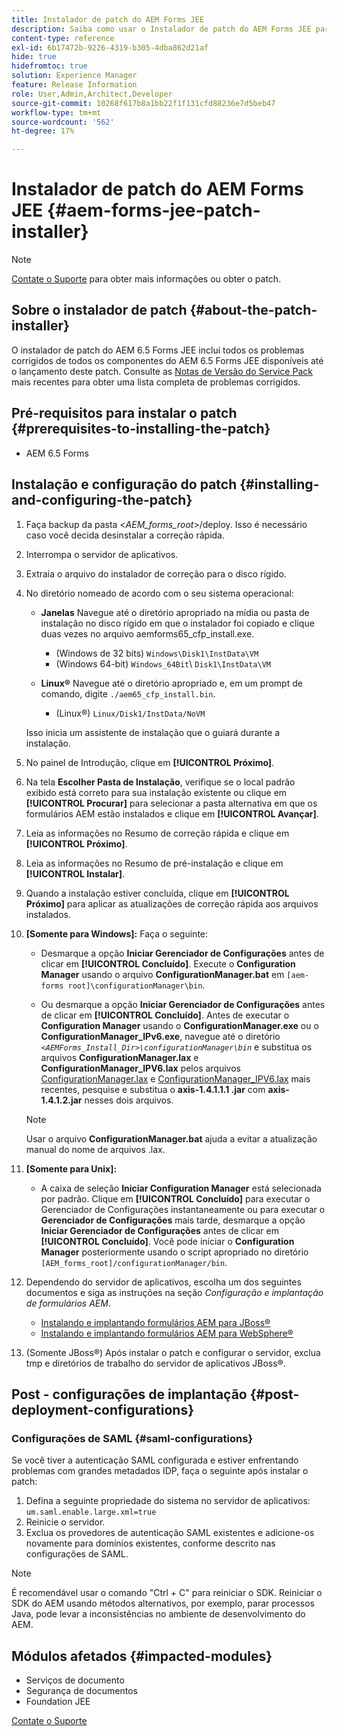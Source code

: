 ```yaml
---
title: Instalador de patch do AEM Forms JEE
description: Saiba como usar o Instalador de patch do AEM Forms JEE para corrigir problemas em componentes do AEM 6.5 Forms.
content-type: reference
exl-id: 6b17472b-9226-4319-b305-4dba862d21af
hide: true
hidefromtoc: true
solution: Experience Manager
feature: Release Information
role: User,Admin,Architect,Developer
source-git-commit: 10268f617b8a1bb22f1f131cfd88236e7d5beb47
workflow-type: tm+mt
source-wordcount: '562'
ht-degree: 17%

---
```


# Instalador de patch do AEM Forms JEE {#aem-forms-jee-patch-installer}

>[!NOTE]
>
>[Contate o Suporte](https://experienceleague.adobe.com/?support-solution=General&amp;support-tab=home#support) para obter mais informações ou obter o patch.

## Sobre o instalador de patch {#about-the-patch-installer}

O instalador de patch do AEM 6.5 Forms JEE inclui todos os problemas corrigidos de todos os componentes do AEM 6.5 Forms JEE disponíveis até o lançamento deste patch. Consulte as [Notas de Versão do Service Pack](release-notes.md) mais recentes para obter uma lista completa de problemas corrigidos.

## Pré-requisitos para instalar o patch {#prerequisites-to-installing-the-patch}

* AEM 6.5 Forms

## Instalação e configuração do patch {#installing-and-configuring-the-patch}

1. Faça backup da pasta &lt;*AEM_forms_root*>/deploy. Isso é necessário caso você decida desinstalar a correção rápida.
1. Interrompa o servidor de aplicativos.
1. Extraia o arquivo do instalador de correção para o disco rígido.
1. No diretório nomeado de acordo com o seu sistema operacional:

   * **Janelas**
Navegue até o diretório apropriado na mídia ou pasta de instalação no disco rígido em que o instalador foi copiado e clique duas vezes no arquivo aemforms65_cfp_install.exe.

      * (Windows de 32 bits) `Windows\Disk1\InstData\VM`
      * (Windows 64-bit) `Windows_64Bit`\ `Disk1\InstData\VM`

   * **Linux®**
Navegue até o diretório apropriado e, em um prompt de comando, digite `./aem65_cfp_install.bin`.

      * (Linux®) `Linux/Disk1/InstData/NoVM`

   Isso inicia um assistente de instalação que o guiará durante a instalação.

1. No painel de Introdução, clique em **[!UICONTROL Próximo]**.
1. Na tela **Escolher Pasta de Instalação**, verifique se o local padrão exibido está correto para sua instalação existente ou clique em **[!UICONTROL Procurar]** para selecionar a pasta alternativa em que os formulários AEM estão instalados e clique em **[!UICONTROL Avançar]**.
1. Leia as informações no Resumo de correção rápida e clique em **[!UICONTROL Próximo]**.
1. Leia as informações no Resumo de pré-instalação e clique em **[!UICONTROL Instalar]**.
1. Quando a instalação estiver concluída, clique em **[!UICONTROL Próximo]** para aplicar as atualizações de correção rápida aos arquivos instalados.

1. **[Somente para Windows]:** Faça o seguinte:
   * Desmarque a opção **Iniciar Gerenciador de Configurações** antes de clicar em **[!UICONTROL Concluído]**. Execute o **Configuration Manager** usando o arquivo **ConfigurationManager.bat** em `[aem-forms root]\configurationManager\bin`.

   * Ou desmarque a opção **Iniciar Gerenciador de Configurações** antes de clicar em **[!UICONTROL Concluído]**. Antes de executar o **Configuration Manager** usando o **ConfigurationManager.exe** ou o **ConfigurationManager_IPv6.exe**, navegue até o diretório *`<AEMForms_Install_Dir>\configurationManager\bin`* e substitua os arquivos **ConfigurationManager.lax** e **ConfigurationManager_IPV6.lax** pelos arquivos [ConfigurationManager.lax](/help/assets/ConfigurationManager.lax) e [ConfigurationManager_IPV6.lax](/help/assets/ConfigurationManager_IPv6.lax) mais recentes, pesquise e substitua o **axis-1.4.1.1.1 .jar** com **axis-1.4.1.2.jar** nesses dois arquivos.

   >[!NOTE]
   >
   >Usar o arquivo **ConfigurationManager.bat** ajuda a evitar a atualização manual do nome de arquivos .lax.
   >

1. **[Somente para Unix]:**

   * A caixa de seleção **Iniciar Configuration Manager** está selecionada por padrão. Clique em **[!UICONTROL Concluído]** para executar o Gerenciador de Configurações instantaneamente ou para executar o **Gerenciador de Configurações** mais tarde, desmarque a opção **Iniciar Gerenciador de Configurações** antes de clicar em **[!UICONTROL Concluído]**. Você pode iniciar o **Configuration Manager** posteriormente usando o script apropriado no diretório `[AEM_forms_root]/configurationManager/bin`.

1. Dependendo do servidor de aplicativos, escolha um dos seguintes documentos e siga as instruções na seção *Configuração e implantação de formulários AEM*.

   * [Instalando e implantando formulários AEM para JBoss®](https://www.adobe.com/go/learn_aemforms_installJBoss_65)
   * [Instalando e implantando formulários AEM para WebSphere®](https://www.adobe.com/go/learn_aemforms_installWebSphere_65)

1. (Somente JBoss®) Após instalar o patch e configurar o servidor, exclua tmp e diretórios de trabalho do servidor de aplicativos JBoss®.

## Post - configurações de implantação {#post-deployment-configurations}

### Configurações de SAML {#saml-configurations}

Se você tiver a autenticação SAML configurada e estiver enfrentando problemas com grandes metadados IDP, faça o seguinte após instalar o patch:

1. Defina a seguinte propriedade do sistema no servidor de aplicativos:\
   `um.saml.enable.large.xml=true`
1. Reinicie o servidor.
1. Exclua os provedores de autenticação SAML existentes e adicione-os novamente para domínios existentes, conforme descrito nas configurações de SAML.

>[!NOTE]
>
> É recomendável usar o comando &quot;Ctrl + C&quot; para reiniciar o SDK. Reiniciar o SDK do AEM usando métodos alternativos, por exemplo, parar processos Java, pode levar a inconsistências no ambiente de desenvolvimento do AEM.

## Módulos afetados {#impacted-modules}

* Serviços de documento
* Segurança de documentos
* Foundation JEE

[Contate o Suporte](https://experienceleague.adobe.com/?support-solution=General&amp;support-tab=home#support)
